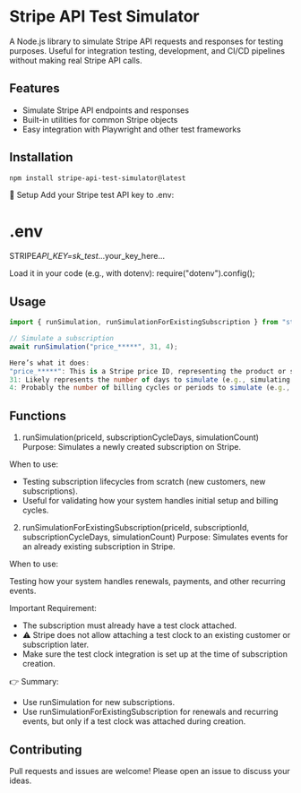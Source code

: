 # Stripe API Test Simulator

A Node.js library to simulate Stripe API requests and responses for testing purposes. Useful for integration testing, development, and CI/CD pipelines without making real Stripe API calls.

## Features

- Simulate Stripe API endpoints and responses
- Built-in utilities for common Stripe objects
- Easy integration with Playwright and other test frameworks

## Installation

```bash
npm install stripe-api-test-simulator@latest
```

🔑 Setup
Add your Stripe test API key to .env:

# .env

STRIPE*API_KEY=sk_test*...your_key_here...

Load it in your code (e.g., with dotenv):
require("dotenv").config();

## Usage

```ts
import { runSimulation, runSimulationForExistingSubscription } from "stripe-api-test-simulator";

// Simulate a subscription
await runSimulation("price_*****", 31, 4);

Here’s what it does:
"price_*****": This is a Stripe price ID, representing the product or subscription price you want to simulate.
31: Likely represents the number of days to simulate (e.g., simulating a monthly subscription for 31 days).
4: Probably the number of billing cycles or periods to simulate (e.g., simulate 4 months).

```

## Functions

1. runSimulation(priceId, subscriptionCycleDays, simulationCount)
   Purpose: Simulates a newly created subscription on Stripe.

When to use:

- Testing subscription lifecycles from scratch (new customers, new subscriptions).
- Useful for validating how your system handles initial setup and billing cycles.

2. runSimulationForExistingSubscription(priceId, subscriptionId, subscriptionCycleDays, simulationCount)
   Purpose: Simulates events for an already existing subscription in Stripe.

When to use:

Testing how your system handles renewals, payments, and other recurring events.

Important Requirement:

- The subscription must already have a test clock attached.
- ⚠️ Stripe does not allow attaching a test clock to an existing customer or subscription later.
- Make sure the test clock integration is set up at the time of subscription creation.

👉 Summary:

- Use runSimulation for new subscriptions.
- Use runSimulationForExistingSubscription for renewals and recurring events, but only if a test clock was attached during creation.

## Contributing

Pull requests and issues are welcome! Please open an issue to discuss your ideas.
